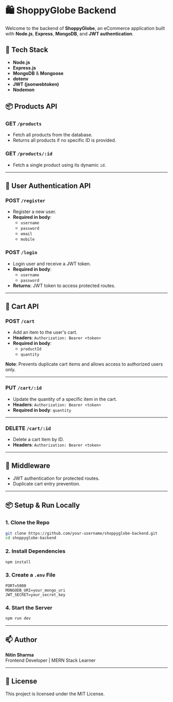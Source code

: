 # 🛍️ ShoppyGlobe Backend

Welcome to the backend of **ShoppyGlobe**, an eCommerce application built with **Node.js**, **Express**, **MongoDB**, and **JWT authentication**.

## 🚀 Tech Stack

- **Node.js**
- **Express.js**
- **MongoDB** & **Mongoose**
- **dotenv**
- **JWT (jsonwebtoken)**
- **Nodemon**

## 📦 Products API

### GET `/products`

- Fetch all products from the database.
- Returns all products if no specific ID is provided.

### GET `/products/:id`

- Fetch a single product using its dynamic `id`.

---

## 👤 User Authentication API

### POST `/register`

- Register a new user.
- **Required in body**:
  - `username`
  - `password`
  - `email`
  - `mobile`

### POST `/login`

- Login user and receive a JWT token.
- **Required in body**:
  - `username`
  - `password`
- **Returns**: JWT token to access protected routes.

---

## 🛒 Cart API

### POST `/cart`

- Add an item to the user's cart.
- **Headers**: `Authorization: Bearer <token>`
- **Required in body**:
  - `productId`
  - `quantity`

**Note**: Prevents duplicate cart items and allows access to authorized users only.

---

### PUT `/cart/:id`

- Update the quantity of a specific item in the cart.
- **Headers**: `Authorization: Bearer <token>`
- **Required in body**: `quantity`

---

### DELETE `/cart/:id`

- Delete a cart item by ID.
- **Headers**: `Authorization: Bearer <token>`

---

## 🔐 Middleware

- JWT authentication for protected routes.
- Duplicate cart entry prevention.

---

## 📦 Setup & Run Locally

### 1. Clone the Repo

```bash
git clone https://github.com/your-username/shoppyglobe-backend.git
cd shoppyglobe-backend
```

### 2. Install Dependencies

```bash
npm install
```

### 3. Create a `.env` File

```env
PORT=5000
MONGODB_URI=your_mongo_uri
JWT_SECRET=your_secret_key
```

### 4. Start the Server

```bash
npm run dev
```

---

## 📫 Author

**Nitin Sharma**  
Frontend Developer | MERN Stack Learner

---

## 📜 License

This project is licensed under the MIT License.
